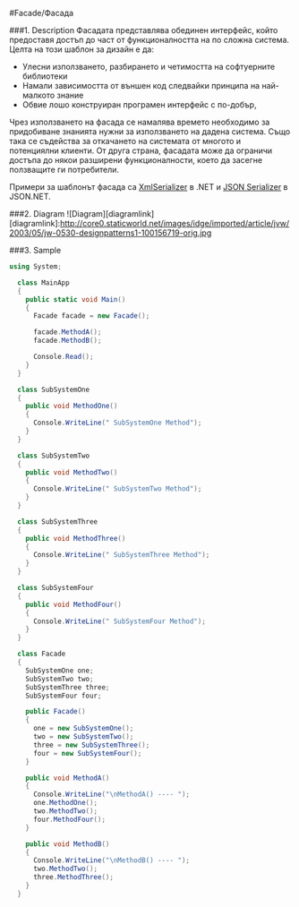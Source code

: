 #Facade/Фасада

###1. Description
Фасадата представлява обединен интерфейс, който предоставя достъп до част от функционалността на по сложна система. Целта на този шаблон за дизайн е да:

* Улесни използването, разбирането и четимостта на софтуерните библиотеки
* Намали зависимостта от външен код следвайки принципа на най-малкото знание
* Обвие лошо конструиран програмен интерфейс с по-добър,

Чрез използването на фасада се намалява времето необходимо за придобиване знанията нужни за използването на дадена система. Също така се съдейства за откачането на системата от многото и потенциялни клиенти. От друга страна, фасадата може да ограничи достъпа до някои разширени функционалности, което да засегне ползващите ги потребители.

Примери за шаблонът фасада са [XmlSerializer](https://msdn.microsoft.com/en-us/library/system.xml.serialization.xmlserializer(v=vs.110).aspx) в .NET и [JSON Serializer](http://www.newtonsoft.com/json/help/html/SerializingJSON.htm) в JSON.NET.

###2. Diagram
![Diagram][diagramlink]
[diagramlink]:http://core0.staticworld.net/images/idge/imported/article/jvw/2003/05/jw-0530-designpatterns1-100156719-orig.jpg

###3. Sample
```csharp
using System;

  class MainApp
  {
    public static void Main()
    {
      Facade facade = new Facade();

      facade.MethodA();
      facade.MethodB();

      Console.Read();
    }
  }

  class SubSystemOne
  {
    public void MethodOne()
    {
      Console.WriteLine(" SubSystemOne Method");
    }
  }

  class SubSystemTwo
  {
    public void MethodTwo()
    {
      Console.WriteLine(" SubSystemTwo Method");
    }
  }

  class SubSystemThree
  {
    public void MethodThree()
    {
      Console.WriteLine(" SubSystemThree Method");
    }
  }

  class SubSystemFour
  {
    public void MethodFour()
    {
      Console.WriteLine(" SubSystemFour Method");
    }
  }

  class Facade
  {
    SubSystemOne one;
    SubSystemTwo two;
    SubSystemThree three;
    SubSystemFour four;

    public Facade()
    {
      one = new SubSystemOne();
      two = new SubSystemTwo();
      three = new SubSystemThree();
      four = new SubSystemFour();
    }

    public void MethodA()
    {
      Console.WriteLine("\nMethodA() ---- ");
      one.MethodOne();
      two.MethodTwo();
      four.MethodFour();
    }

    public void MethodB()
    {
      Console.WriteLine("\nMethodB() ---- ");
      two.MethodTwo();
      three.MethodThree();
    }
  }
```
